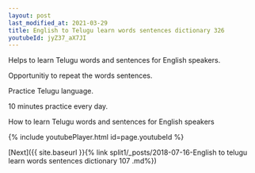 ```yaml
---
layout: post
last_modified_at: 2021-03-29
title: English to Telugu learn words sentences dictionary 326 
youtubeId: jyZ37_aX7JI
---
```

 
 
Helps to learn Telugu words and sentences for English speakers.

Opportunitiy to repeat the words sentences. 

Practice Telugu language. 
 
10 minutes practice every day. 
 
How to learn Telugu words and sentences for English speakers 
 
{% include youtubePlayer.html id=page.youtubeId %}
 
 
[Next]({{ site.baseurl }}{% link  split1/_posts/2018-07-16-English to telugu learn words sentences dictionary 107 .md%})
 
